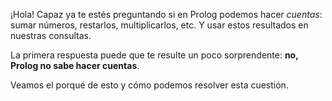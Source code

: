 ¡Hola! Capaz ya te estés preguntando si en Prolog podemos hacer _cuentas_: sumar números, restarlos, multiplicarlos, etc. Y usar estos resultados en nuestras consultas. 

La primera respuesta puede que te resulte un poco sorprendente: **no, Prolog no sabe hacer cuentas**. 

Veamos el porqué de esto y cómo podemos resolver esta cuestión. 